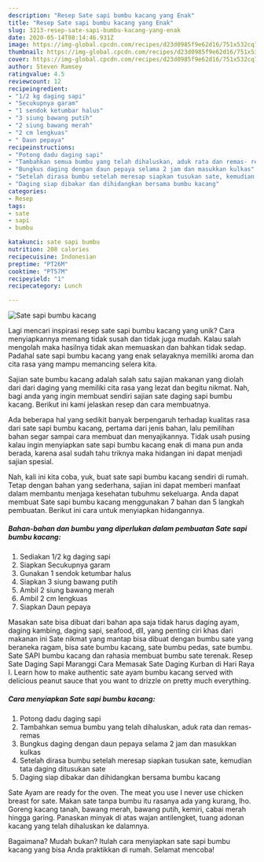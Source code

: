 ```yaml
---
description: "Resep Sate sapi bumbu kacang yang Enak"
title: "Resep Sate sapi bumbu kacang yang Enak"
slug: 3213-resep-sate-sapi-bumbu-kacang-yang-enak
date: 2020-05-14T08:14:46.931Z
image: https://img-global.cpcdn.com/recipes/d23d0985f9e62d16/751x532cq70/sate-sapi-bumbu-kacang-foto-resep-utama.jpg
thumbnail: https://img-global.cpcdn.com/recipes/d23d0985f9e62d16/751x532cq70/sate-sapi-bumbu-kacang-foto-resep-utama.jpg
cover: https://img-global.cpcdn.com/recipes/d23d0985f9e62d16/751x532cq70/sate-sapi-bumbu-kacang-foto-resep-utama.jpg
author: Steven Ramsey
ratingvalue: 4.5
reviewcount: 12
recipeingredient:
- "1/2 kg daging sapi"
- "Secukupnya garam"
- "1 sendok ketumbar halus"
- "3 siung bawang putih"
- "2 siung bawang merah"
- "2 cm lengkuas"
- " Daun pepaya"
recipeinstructions:
- "Potong dadu daging sapi"
- "Tambahkan semua bumbu yang telah dihaluskan, aduk rata dan remas- remas"
- "Bungkus daging dengan daun pepaya selama 2 jam dan masukkan kulkas"
- "Setelah dirasa bumbu setelah meresap siapkan tusukan sate, kemudian tata daging ditusukan sate"
- "Daging siap dibakar dan dihidangkan bersama bumbu kacang"
categories:
- Resep
tags:
- sate
- sapi
- bumbu

katakunci: sate sapi bumbu 
nutrition: 208 calories
recipecuisine: Indonesian
preptime: "PT26M"
cooktime: "PT57M"
recipeyield: "1"
recipecategory: Lunch

---
```



![Sate sapi bumbu kacang](https://img-global.cpcdn.com/recipes/d23d0985f9e62d16/751x532cq70/sate-sapi-bumbu-kacang-foto-resep-utama.jpg)

Lagi mencari inspirasi resep sate sapi bumbu kacang yang unik? Cara menyiapkannya memang tidak susah dan tidak juga mudah. Kalau salah mengolah maka hasilnya tidak akan memuaskan dan bahkan tidak sedap. Padahal sate sapi bumbu kacang yang enak selayaknya memiliki aroma dan cita rasa yang mampu memancing selera kita.

Sajian sate bumbu kacang adalah salah satu sajian makanan yang diolah dari dari daging yang memiliki cita rasa yang lezat dan begitu nikmat. Nah, bagi anda yang ingin membuat sendiri sajian sate daging sapi bumbu kacang. Berikut ini kami jelaskan resep dan cara membuatnya.

Ada beberapa hal yang sedikit banyak berpengaruh terhadap kualitas rasa dari sate sapi bumbu kacang, pertama dari jenis bahan, lalu pemilihan bahan segar sampai cara membuat dan menyajikannya. Tidak usah pusing kalau ingin menyiapkan sate sapi bumbu kacang enak di mana pun anda berada, karena asal sudah tahu triknya maka hidangan ini dapat menjadi sajian spesial.


Nah, kali ini kita coba, yuk, buat sate sapi bumbu kacang sendiri di rumah. Tetap dengan bahan yang sederhana, sajian ini dapat memberi manfaat dalam membantu menjaga kesehatan tubuhmu sekeluarga. Anda dapat membuat Sate sapi bumbu kacang menggunakan 7 bahan dan 5 langkah pembuatan. Berikut ini cara untuk menyiapkan hidangannya.

<!--inarticleads1-->

##### Bahan-bahan dan bumbu yang diperlukan dalam pembuatan Sate sapi bumbu kacang:

1. Sediakan 1/2 kg daging sapi
1. Siapkan Secukupnya garam
1. Gunakan 1 sendok ketumbar halus
1. Siapkan 3 siung bawang putih
1. Ambil 2 siung bawang merah
1. Ambil 2 cm lengkuas
1. Siapkan  Daun pepaya


Masakan sate bisa dibuat dari bahan apa saja tidak harus daging ayam, daging kambing, daging sapi, seafood, dll, yang penting ciri khas dari makanan ini Sate nikmat yang mantap bisa dibuat dengan bumbu sate yang beraneka ragam, bisa sate bumbu kacang, sate bumbu pedas, sate bumbu. Sate SAPI bumbu kacang dan rahasia membuat bumbu sate terenak. Resep Sate Daging Sapi Maranggi Cara Memasak Sate Daging Kurban di Hari Raya I. Learn how to make authentic sate ayam bumbu kacang served with delicious peanut sauce that you want to drizzle on pretty much everything. 

<!--inarticleads2-->

##### Cara menyiapkan Sate sapi bumbu kacang:

1. Potong dadu daging sapi
1. Tambahkan semua bumbu yang telah dihaluskan, aduk rata dan remas- remas
1. Bungkus daging dengan daun pepaya selama 2 jam dan masukkan kulkas
1. Setelah dirasa bumbu setelah meresap siapkan tusukan sate, kemudian tata daging ditusukan sate
1. Daging siap dibakar dan dihidangkan bersama bumbu kacang


Sate Ayam are ready for the oven. The meat you use I never use chicken breast for sate. Makan sate tanpa bumbu itu rasanya ada yang kurang, lho. Goreng kacang tanah, bawang merah, bawang putih, kemiri, cabai merah hingga garing. Panaskan minyak di atas wajan antilengket, tuang adonan kacang yang telah dihaluskan ke dalamnya. 

Bagaimana? Mudah bukan? Itulah cara menyiapkan sate sapi bumbu kacang yang bisa Anda praktikkan di rumah. Selamat mencoba!
